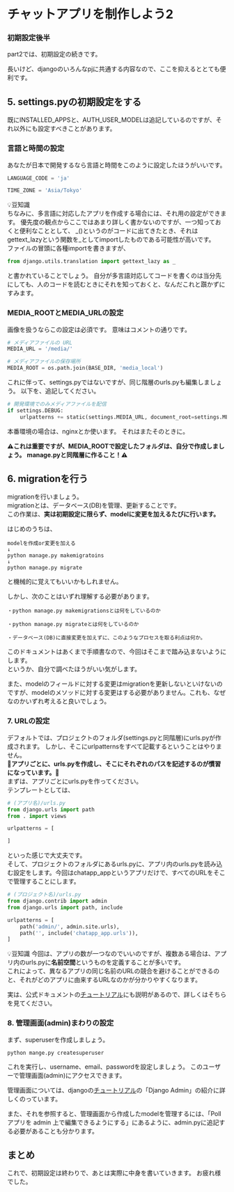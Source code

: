 # チャットアプリを制作しよう2

### 初期設定後半
part2では、初期設定の続きです。  

長いけど、djangoのいろんなpjに共通する内容なので、ここを抑えるととても便利です。

## 5. settings.pyの初期設定をする

既にINSTALLED_APPSと、AUTH_USER_MODELは追記しているのですが、それ以外にも設定すべきことがあります。

### 言語と時間の設定

あなたが日本で開発するなら言語と時間をこのように設定したほうがいいです。

```python
LANGUAGE_CODE = 'ja'

TIME_ZONE = 'Asia/Tokyo'
```

💡豆知識  
ちなみに、多言語に対応したアプリを作成する場合には、それ用の設定ができます。
優先度の観点からここではあまり詳しく書かないのですが、一つ知っておくと便利なこととして、
_()というのがコードに出てきたとき、それはgettext_lazyという関数を_としてimportしたものである可能性が高いです。  
ファイルの冒頭に各種importを書きますが、
```python
from django.utils.translation import gettext_lazy as _
```
と書かれていることでしょう。
自分が多言語対応してコードを書くのは当分先にしても、人のコードを読むときにそれを知っておくと、なんだこれと躓かずにすみます。

### MEDIA_ROOTとMEDIA_URLの設定

画像を扱うならこの設定は必須です。
意味はコメントの通りです。


```python
# メディアファイルの URL
MEDIA_URL = '/media/'

# メディアファイルの保存場所
MEDIA_ROOT = os.path.join(BASE_DIR, 'media_local')
```

これに伴って、settings.pyではないですが、同じ階層のurls.pyも編集しましょう。
以下を、追記してください。

```python
# 開発環境でのみメディアファイルを配信
if settings.DEBUG:
    urlpatterns += static(settings.MEDIA_URL, document_root=settings.MEDIA_ROOT)
```

本番環境の場合は、nginxとか使います。
それはまたそのときに。  

**⚠️これは重要ですが、MEDIA_ROOTで設定したフォルダは、自分で作成しましょう。** 
**manage.pyと同階層に作ること！⚠️**

## 6. migrationを行う

migrationを行いましょう。  
migrationとは、データベース(DB)を管理、更新することです。  
この作業は、**実は初期設定に限らず、modelに変更を加えるたびに行います。**

はじめのうちは、

```
modelを作成or変更を加える
↓
python manage.py makemigratoins
↓
python manage.py migrate
```
と機械的に覚えてもいいかもしれません。

しかし、次のことはいずれ理解する必要があります。

```
・python manage.py makemigrationsとは何をしているのか

・python manage.py migrateとは何をしているのか

・データベース(DB)に直接変更を加えずに、このようなプロセスを取る利点は何か。
```

このドキュメントはあくまで手順書なので、今回はそこまで踏み込まないようにします。  
というか、自分で調べたほうがいい気がします。

また、modelのフィールドに対する変更はmigrationを更新しないといけないのですが、modelのメソッドに対する変更はする必要がありません。これも、なぜなのかいずれ考えると良いでしょう。

### 7. URLの設定
デフォルトでは、プロジェクトのフォルダ(settings.pyと同階層)にurls.pyが作成されます。
しかし、そこにurlpatternsをすべて記載するということはやりません。  
**🚨アプリごとに、urls.pyを作成し、そこにそれぞれのパスを記述するのが慣習になっています。🚨**  
まずは、アプリごとにurls.pyを作ってください。  
テンプレートとしては、
```python
# (アプリ名)/urls.py
from django.urls import path
from . import views

urlpatterns = [

]
```
といった感じで大丈夫です。  
そして、プロジェクトのフォルダにあるurls.pyに、アプリ内のurls.pyを読み込む設定をします。今回はchatapp_appというアプリだけで、すべてのURLをそこで管理することにします。

```python
# (プロジェクト名)/urls.py
from django.contrib import admin
from django.urls import path, include

urlpatterns = [
    path('admin/', admin.site.urls),
    path('', include('chatapp_app.urls')),
]
 ```


💡豆知識
今回は、アプリの数が一つなのでいいのですが、複数ある場合は、アプリ内のurls.pyに**名前空間**というものを定義することが多いです。  
これによって、異なるアプリの同じ名前のURLの競合を避けることができるのと、それがどのアプリに由来するURLなのかが分かりやすくなります。

実は、公式ドキュメントの[チュートリアル](https://docs.djangoproject.com/ja/5.1/intro/tutorial03/)にも説明があるので、詳しくはそちらを見てください。

### 8. 管理画面(admin)まわりの設定

まず、superuserを作成しましょう。

```
python mange.py createsuperuser
```
これを実行し、username、email、passwordを設定しましょう。
このユーザーで管理画面(admin)にアクセスできます。

管理画面については、djangoの[チュートリアル](https://docs.djangoproject.com/ja/5.1/intro/tutorial02/)の「Django Admin」の紹介に詳しくのっています。

また、それを参照すると、管理画面から作成したmodelを管理するには、「Poll アプリを admin 上で編集できるようにする」にあるように、admin.pyに追記する必要があることも分かります。

## まとめ
これで、初期設定は終わりで、あとは実際に中身を書いていきます。
お疲れ様でした。